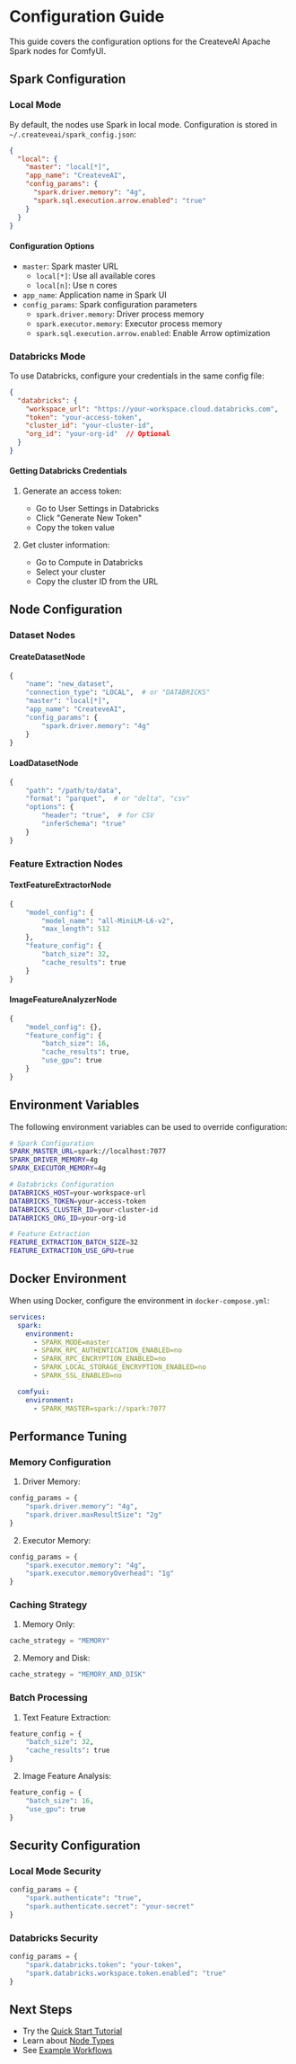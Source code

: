 # Configuration Guide

This guide covers the configuration options for the CreateveAI Apache Spark nodes for ComfyUI.

## Spark Configuration

### Local Mode

By default, the nodes use Spark in local mode. Configuration is stored in `~/.createveai/spark_config.json`:

```json
{
  "local": {
    "master": "local[*]",
    "app_name": "CreateveAI",
    "config_params": {
      "spark.driver.memory": "4g",
      "spark.sql.execution.arrow.enabled": "true"
    }
  }
}
```

#### Configuration Options

- `master`: Spark master URL
  - `local[*]`: Use all available cores
  - `local[n]`: Use n cores
- `app_name`: Application name in Spark UI
- `config_params`: Spark configuration parameters
  - `spark.driver.memory`: Driver process memory
  - `spark.executor.memory`: Executor process memory
  - `spark.sql.execution.arrow.enabled`: Enable Arrow optimization

### Databricks Mode

To use Databricks, configure your credentials in the same config file:

```json
{
  "databricks": {
    "workspace_url": "https://your-workspace.cloud.databricks.com",
    "token": "your-access-token",
    "cluster_id": "your-cluster-id",
    "org_id": "your-org-id"  // Optional
  }
}
```

#### Getting Databricks Credentials

1. Generate an access token:
   - Go to User Settings in Databricks
   - Click "Generate New Token"
   - Copy the token value

2. Get cluster information:
   - Go to Compute in Databricks
   - Select your cluster
   - Copy the cluster ID from the URL

## Node Configuration

### Dataset Nodes

#### CreateDatasetNode
```python
{
    "name": "new_dataset",
    "connection_type": "LOCAL",  # or "DATABRICKS"
    "master": "local[*]",
    "app_name": "CreateveAI",
    "config_params": {
        "spark.driver.memory": "4g"
    }
}
```

#### LoadDatasetNode
```python
{
    "path": "/path/to/data",
    "format": "parquet",  # or "delta", "csv"
    "options": {
        "header": "true",  # for CSV
        "inferSchema": "true"
    }
}
```

### Feature Extraction Nodes

#### TextFeatureExtractorNode
```python
{
    "model_config": {
        "model_name": "all-MiniLM-L6-v2",
        "max_length": 512
    },
    "feature_config": {
        "batch_size": 32,
        "cache_results": true
    }
}
```

#### ImageFeatureAnalyzerNode
```python
{
    "model_config": {},
    "feature_config": {
        "batch_size": 16,
        "cache_results": true,
        "use_gpu": true
    }
}
```

## Environment Variables

The following environment variables can be used to override configuration:

```bash
# Spark Configuration
SPARK_MASTER_URL=spark://localhost:7077
SPARK_DRIVER_MEMORY=4g
SPARK_EXECUTOR_MEMORY=4g

# Databricks Configuration
DATABRICKS_HOST=your-workspace-url
DATABRICKS_TOKEN=your-access-token
DATABRICKS_CLUSTER_ID=your-cluster-id
DATABRICKS_ORG_ID=your-org-id

# Feature Extraction
FEATURE_EXTRACTION_BATCH_SIZE=32
FEATURE_EXTRACTION_USE_GPU=true
```

## Docker Environment

When using Docker, configure the environment in `docker-compose.yml`:

```yaml
services:
  spark:
    environment:
      - SPARK_MODE=master
      - SPARK_RPC_AUTHENTICATION_ENABLED=no
      - SPARK_RPC_ENCRYPTION_ENABLED=no
      - SPARK_LOCAL_STORAGE_ENCRYPTION_ENABLED=no
      - SPARK_SSL_ENABLED=no

  comfyui:
    environment:
      - SPARK_MASTER=spark://spark:7077
```

## Performance Tuning

### Memory Configuration

1. Driver Memory:
```python
config_params = {
    "spark.driver.memory": "4g",
    "spark.driver.maxResultSize": "2g"
}
```

2. Executor Memory:
```python
config_params = {
    "spark.executor.memory": "4g",
    "spark.executor.memoryOverhead": "1g"
}
```

### Caching Strategy

1. Memory Only:
```python
cache_strategy = "MEMORY"
```

2. Memory and Disk:
```python
cache_strategy = "MEMORY_AND_DISK"
```

### Batch Processing

1. Text Feature Extraction:
```python
feature_config = {
    "batch_size": 32,
    "cache_results": true
}
```

2. Image Feature Analysis:
```python
feature_config = {
    "batch_size": 16,
    "use_gpu": true
}
```

## Security Configuration

### Local Mode Security
```python
config_params = {
    "spark.authenticate": "true",
    "spark.authenticate.secret": "your-secret"
}
```

### Databricks Security
```python
config_params = {
    "spark.databricks.token": "your-token",
    "spark.databricks.workspace.token.enabled": "true"
}
```

## Next Steps

- Try the [Quick Start Tutorial](quick-start.md)
- Learn about [Node Types](../nodes/README.md)
- See [Example Workflows](../examples/README.md)
